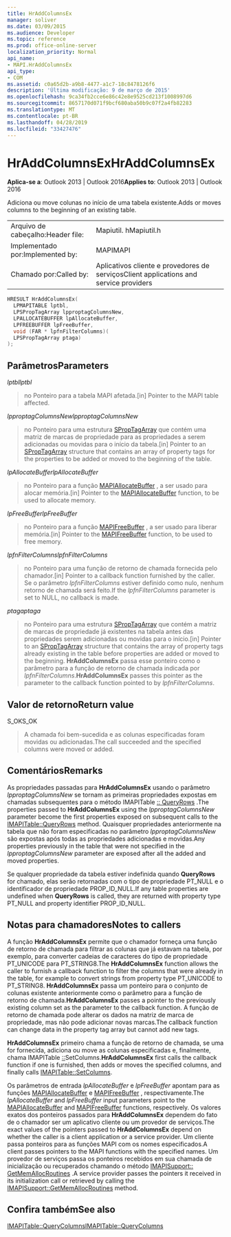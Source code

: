 ```yaml
---
title: HrAddColumnsEx
manager: soliver
ms.date: 03/09/2015
ms.audience: Developer
ms.topic: reference
ms.prod: office-online-server
localization_priority: Normal
api_name:
- MAPI.HrAddColumnsEx
api_type:
- COM
ms.assetid: c0a65d2b-a9b8-4477-a1c7-18c8478126f6
description: 'Última modificação: 9 de março de 2015'
ms.openlocfilehash: 9ca34fb2cce6e86c42e8e9525cd213f1008997d6
ms.sourcegitcommit: 8657170d071f9bcf680aba50b9c07f2a4fb82283
ms.translationtype: MT
ms.contentlocale: pt-BR
ms.lasthandoff: 04/28/2019
ms.locfileid: "33427476"
---
```

# <a name="hraddcolumnsex"></a><span data-ttu-id="147a4-103">HrAddColumnsEx</span><span class="sxs-lookup"><span data-stu-id="147a4-103">HrAddColumnsEx</span></span>

  
  
<span data-ttu-id="147a4-104">**Aplica-se a**: Outlook 2013 | Outlook 2016</span><span class="sxs-lookup"><span data-stu-id="147a4-104">**Applies to**: Outlook 2013 | Outlook 2016</span></span> 
  
<span data-ttu-id="147a4-105">Adiciona ou move colunas no início de uma tabela existente.</span><span class="sxs-lookup"><span data-stu-id="147a4-105">Adds or moves columns to the beginning of an existing table.</span></span> 
  
|||
|:-----|:-----|
|<span data-ttu-id="147a4-106">Arquivo de cabeçalho:</span><span class="sxs-lookup"><span data-stu-id="147a4-106">Header file:</span></span>  <br/> |<span data-ttu-id="147a4-107">Mapiutil. h</span><span class="sxs-lookup"><span data-stu-id="147a4-107">Mapiutil.h</span></span>  <br/> |
|<span data-ttu-id="147a4-108">Implementado por:</span><span class="sxs-lookup"><span data-stu-id="147a4-108">Implemented by:</span></span>  <br/> |<span data-ttu-id="147a4-109">MAPI</span><span class="sxs-lookup"><span data-stu-id="147a4-109">MAPI</span></span>  <br/> |
|<span data-ttu-id="147a4-110">Chamado por:</span><span class="sxs-lookup"><span data-stu-id="147a4-110">Called by:</span></span>  <br/> |<span data-ttu-id="147a4-111">Aplicativos cliente e provedores de serviços</span><span class="sxs-lookup"><span data-stu-id="147a4-111">Client applications and service providers</span></span>  <br/> |
   
```cpp
HRESULT HrAddColumnsEx(
  LPMAPITABLE lptbl,
  LPSPropTagArray lpproptagColumnsNew,
  LPALLOCATEBUFFER lpAllocateBuffer,
  LPFREEBUFFER lpFreeBuffer,
  void (FAR * lpfnFilterColumns)(
  LPSPropTagArray ptaga)
);
```

## <a name="parameters"></a><span data-ttu-id="147a4-112">Parâmetros</span><span class="sxs-lookup"><span data-stu-id="147a4-112">Parameters</span></span>

 <span data-ttu-id="147a4-113">_lptbl_</span><span class="sxs-lookup"><span data-stu-id="147a4-113">_lptbl_</span></span>
  
> <span data-ttu-id="147a4-114">no Ponteiro para a tabela MAPI afetada.</span><span class="sxs-lookup"><span data-stu-id="147a4-114">[in] Pointer to the MAPI table affected.</span></span> 
    
 <span data-ttu-id="147a4-115">_lpproptagColumnsNew_</span><span class="sxs-lookup"><span data-stu-id="147a4-115">_lpproptagColumnsNew_</span></span>
  
> <span data-ttu-id="147a4-116">no Ponteiro para uma estrutura [SPropTagArray](sproptagarray.md) que contém uma matriz de marcas de propriedade para as propriedades a serem adicionadas ou movidas para o início da tabela.</span><span class="sxs-lookup"><span data-stu-id="147a4-116">[in] Pointer to an [SPropTagArray](sproptagarray.md) structure that contains an array of property tags for the properties to be added or moved to the beginning of the table.</span></span> 
    
 <span data-ttu-id="147a4-117">_lpAllocateBuffer_</span><span class="sxs-lookup"><span data-stu-id="147a4-117">_lpAllocateBuffer_</span></span>
  
> <span data-ttu-id="147a4-118">no Ponteiro para a função [MAPIAllocateBuffer](mapiallocatebuffer.md) , a ser usado para alocar memória.</span><span class="sxs-lookup"><span data-stu-id="147a4-118">[in] Pointer to the [MAPIAllocateBuffer](mapiallocatebuffer.md) function, to be used to allocate memory.</span></span> 
    
 <span data-ttu-id="147a4-119">_lpFreeBuffer_</span><span class="sxs-lookup"><span data-stu-id="147a4-119">_lpFreeBuffer_</span></span>
  
> <span data-ttu-id="147a4-120">no Ponteiro para a função [MAPIFreeBuffer](mapifreebuffer.md) , a ser usado para liberar memória.</span><span class="sxs-lookup"><span data-stu-id="147a4-120">[in] Pointer to the [MAPIFreeBuffer](mapifreebuffer.md) function, to be used to free memory.</span></span> 
    
 <span data-ttu-id="147a4-121">_lpfnFilterColumns_</span><span class="sxs-lookup"><span data-stu-id="147a4-121">_lpfnFilterColumns_</span></span>
  
> <span data-ttu-id="147a4-122">no Ponteiro para uma função de retorno de chamada fornecida pelo chamador.</span><span class="sxs-lookup"><span data-stu-id="147a4-122">[in] Pointer to a callback function furnished by the caller.</span></span> <span data-ttu-id="147a4-123">Se o parâmetro _lpfnFilterColumns_ estiver definido como nulo, nenhum retorno de chamada será feito.</span><span class="sxs-lookup"><span data-stu-id="147a4-123">If the  _lpfnFilterColumns_ parameter is set to NULL, no callback is made.</span></span> 
    
 <span data-ttu-id="147a4-124">_ptaga_</span><span class="sxs-lookup"><span data-stu-id="147a4-124">_ptaga_</span></span>
  
> <span data-ttu-id="147a4-125">no Ponteiro para uma estrutura [SPropTagArray](sproptagarray.md) que contém a matriz de marcas de propriedade já existentes na tabela antes das propriedades serem adicionadas ou movidas para o início.</span><span class="sxs-lookup"><span data-stu-id="147a4-125">[in] Pointer to an [SPropTagArray](sproptagarray.md) structure that contains the array of property tags already existing in the table before properties are added or moved to the beginning.</span></span> <span data-ttu-id="147a4-126">**HrAddColumnsEx** passa esse ponteiro como o parâmetro para a função de retorno de chamada indicada por _lpfnFilterColumns_.</span><span class="sxs-lookup"><span data-stu-id="147a4-126">**HrAddColumnsEx** passes this pointer as the parameter to the callback function pointed to by  _lpfnFilterColumns_.</span></span>
    
## <a name="return-value"></a><span data-ttu-id="147a4-127">Valor de retorno</span><span class="sxs-lookup"><span data-stu-id="147a4-127">Return value</span></span>

<span data-ttu-id="147a4-128">S_OK</span><span class="sxs-lookup"><span data-stu-id="147a4-128">S_OK</span></span> 
  
> <span data-ttu-id="147a4-129">A chamada foi bem-sucedida e as colunas especificadas foram movidas ou adicionadas.</span><span class="sxs-lookup"><span data-stu-id="147a4-129">The call succeeded and the specified columns were moved or added.</span></span>
    
## <a name="remarks"></a><span data-ttu-id="147a4-130">Comentários</span><span class="sxs-lookup"><span data-stu-id="147a4-130">Remarks</span></span>

<span data-ttu-id="147a4-131">As propriedades passadas para **HrAddColumnsEx** usando o parâmetro _lpproptagColumnsNew_ se tornam as primeiras propriedades expostas em chamadas subsequentes para o método IMAPITable [:: QueryRows](imapitable-queryrows.md) .</span><span class="sxs-lookup"><span data-stu-id="147a4-131">The properties passed to **HrAddColumnsEx** using the  _lpproptagColumnsNew_ parameter become the first properties exposed on subsequent calls to the [IMAPITable::QueryRows](imapitable-queryrows.md) method.</span></span> <span data-ttu-id="147a4-132">Quaisquer propriedades anteriormente na tabela que não foram especificadas no parâmetro _lpproptagColumnsNew_ são expostas após todas as propriedades adicionadas e movidas.</span><span class="sxs-lookup"><span data-stu-id="147a4-132">Any properties previously in the table that were not specified in the  _lpproptagColumnsNew_ parameter are exposed after all the added and moved properties.</span></span> 
  
<span data-ttu-id="147a4-133">Se qualquer propriedade da tabela estiver indefinida quando **QueryRows** for chamado, elas serão retornadas com o tipo de propriedade PT_NULL e o identificador de propriedade PROP_ID_NULL.</span><span class="sxs-lookup"><span data-stu-id="147a4-133">If any table properties are undefined when **QueryRows** is called, they are returned with property type PT_NULL and property identifier PROP_ID_NULL.</span></span> 
  
## <a name="notes-to-callers"></a><span data-ttu-id="147a4-134">Notas para chamadores</span><span class="sxs-lookup"><span data-stu-id="147a4-134">Notes to callers</span></span>

<span data-ttu-id="147a4-135">A função **HrAddColumnsEx** permite que o chamador forneça uma função de retorno de chamada para filtrar as colunas que já estavam na tabela, por exemplo, para converter cadeias de caracteres do tipo de propriedade PT_UNICODE para PT_STRING8.</span><span class="sxs-lookup"><span data-stu-id="147a4-135">The **HrAddColumnsEx** function allows the caller to furnish a callback function to filter the columns that were already in the table, for example to convert strings from property type PT_UNICODE to PT_STRING8.</span></span> <span data-ttu-id="147a4-136">**HrAddColumnsEx** passa um ponteiro para o conjunto de colunas existente anteriormente como o parâmetro para a função de retorno de chamada.</span><span class="sxs-lookup"><span data-stu-id="147a4-136">**HrAddColumnsEx** passes a pointer to the previously existing column set as the parameter to the callback function.</span></span> <span data-ttu-id="147a4-137">A função de retorno de chamada pode alterar os dados na matriz de marca de propriedade, mas não pode adicionar novas marcas.</span><span class="sxs-lookup"><span data-stu-id="147a4-137">The callback function can change data in the property tag array but cannot add new tags.</span></span> 
  
 <span data-ttu-id="147a4-138">**HrAddColumnsEx** primeiro chama a função de retorno de chamada, se uma for fornecida, adiciona ou move as colunas especificadas e, finalmente, chama IMAPITable [::](imapitable-setcolumns.md)SetColumns.</span><span class="sxs-lookup"><span data-stu-id="147a4-138">**HrAddColumnsEx** first calls the callback function if one is furnished, then adds or moves the specified columns, and finally calls [IMAPITable::SetColumns](imapitable-setcolumns.md).</span></span> 
  
<span data-ttu-id="147a4-139">Os parâmetros de entrada _lpAllocateBuffer_ e _lpFreeBuffer_ apontam para as funções [MAPIAllocateBuffer](mapiallocatebuffer.md) e [MAPIFreeBuffer](mapifreebuffer.md) , respectivamente.</span><span class="sxs-lookup"><span data-stu-id="147a4-139">The  _lpAllocateBuffer_ and  _lpFreeBuffer_ input parameters point to the [MAPIAllocateBuffer](mapiallocatebuffer.md) and [MAPIFreeBuffer](mapifreebuffer.md) functions, respectively.</span></span> <span data-ttu-id="147a4-140">Os valores exatos dos ponteiros passados para **HrAddColumnsEx** dependem do fato de o chamador ser um aplicativo cliente ou um provedor de serviços.</span><span class="sxs-lookup"><span data-stu-id="147a4-140">The exact values of the pointers passed to **HrAddColumnsEx** depend on whether the caller is a client application or a service provider.</span></span> <span data-ttu-id="147a4-141">Um cliente passa ponteiros para as funções MAPI com os nomes especificados.</span><span class="sxs-lookup"><span data-stu-id="147a4-141">A client passes pointers to the MAPI functions with the specified names.</span></span> <span data-ttu-id="147a4-142">Um provedor de serviços passa os ponteiros recebidos em sua chamada de inicialização ou recuperados chamando o método [IMAPISupport:: GetMemAllocRoutines](imapisupport-getmemallocroutines.md) .</span><span class="sxs-lookup"><span data-stu-id="147a4-142">A service provider passes the pointers it received in its initialization call or retrieved by calling the [IMAPISupport::GetMemAllocRoutines](imapisupport-getmemallocroutines.md) method.</span></span> 
  
## <a name="see-also"></a><span data-ttu-id="147a4-143">Confira também</span><span class="sxs-lookup"><span data-stu-id="147a4-143">See also</span></span>



[<span data-ttu-id="147a4-144">IMAPITable::QueryColumns</span><span class="sxs-lookup"><span data-stu-id="147a4-144">IMAPITable::QueryColumns</span></span>](imapitable-querycolumns.md)

